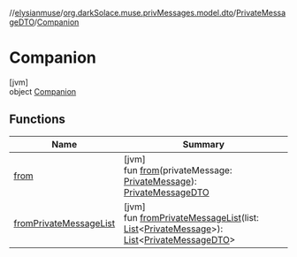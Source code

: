 //[elysianmuse](../../../../index.md)/[org.darkSolace.muse.privMessages.model.dto](../../index.md)/[PrivateMessageDTO](../index.md)/[Companion](index.md)

# Companion

[jvm]\
object [Companion](index.md)

## Functions

| Name                                                   | Summary                                                                                                                                                                                                                                                                                                                                                                                                  |
|--------------------------------------------------------|----------------------------------------------------------------------------------------------------------------------------------------------------------------------------------------------------------------------------------------------------------------------------------------------------------------------------------------------------------------------------------------------------------|
| [from](from.md)                                        | [jvm]<br>fun [from](from.md)(privateMessage: [PrivateMessage](../../../org.darkSolace.muse.privMessages.model/-private-message/index.md)): [PrivateMessageDTO](../index.md)                                                                                                                                                                                                                              |
| [fromPrivateMessageList](from-private-message-list.md) | [jvm]<br>fun [fromPrivateMessageList](from-private-message-list.md)(list: [List](https://kotlinlang.org/api/latest/jvm/stdlib/kotlin.collections/-list/index.html)&lt;[PrivateMessage](../../../org.darkSolace.muse.privMessages.model/-private-message/index.md)&gt;): [List](https://kotlinlang.org/api/latest/jvm/stdlib/kotlin.collections/-list/index.html)&lt;[PrivateMessageDTO](../index.md)&gt; |
